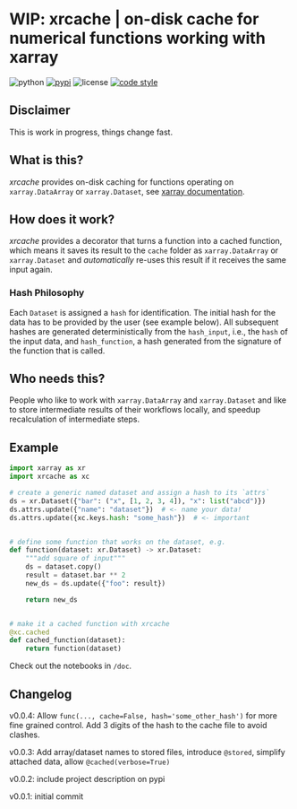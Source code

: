 WIP: xrcache | on-disk cache for numerical functions working with xarray
===

![python](https://img.shields.io/badge/python-3.5--3.8-lightgrey.svg?style=flat)
[![pypi](https://img.shields.io/pypi/v/xrcache.svg?style=flat)](https://pypi.org/project/xrcache/)
![license](https://img.shields.io/pypi/l/xrcache.svg?color=red&style=flat)
[![code style](https://img.shields.io/badge/code%20style-black-202020.svg?style=flat)](https://github.com/ambv/black)

## Disclaimer

This is work in progress, things change fast.

## What is this?

_xrcache_ provides on-disk caching for functions operating on `xarray.DataArray` or `xarray.Dataset`, see [xarray documentation](http://xarray.pydata.org/).

## How does it work?

_xrcache_ provides a decorator that turns a function into a cached function, which means it saves its result to the `cache` folder as `xarray.DataArray` or `xarray.Dataset` and _automatically_ re-uses this result if it receives the same input again.

### Hash Philosophy

Each `Dataset` is assigned a `hash` for identification. The initial hash for the data has to be provided by the user (see example below). All subsequent hashes are generated deterministically from the `hash_input`, i.e., the `hash` of the input data, and `hash_function`, a hash generated from the signature of the function that is called.

## Who needs this?

People who like to work with `xarray.DataArray` and `xarray.Dataset` and like to store intermediate results of their workflows locally, and speedup recalculation of intermediate steps.

## Example

```python
import xarray as xr
import xrcache as xc

# create a generic named dataset and assign a hash to its `attrs`
ds = xr.Dataset({"bar": ("x", [1, 2, 3, 4]), "x": list("abcd")})
ds.attrs.update({"name": "dataset"})  # <- name your data!
ds.attrs.update({xc.keys.hash: "some_hash"})  # <- important


# define some function that works on the dataset, e.g.
def function(dataset: xr.Dataset) -> xr.Dataset:
    """add square of input"""
    ds = dataset.copy()
    result = dataset.bar ** 2
    new_ds = ds.update({"foo": result})

    return new_ds


# make it a cached function with xrcache
@xc.cached
def cached_function(dataset):
    return function(dataset)
```

Check out the notebooks in `/doc`.

## Changelog

v0.0.4: Allow `func(..., cache=False, hash='some_other_hash')` for more fine grained control. Add 3 digits of the hash to the cache file to avoid clashes.

v0.0.3: Add array/dataset names to stored files, introduce `@stored`, simplify attached data, allow `@cached(verbose=True)`

v0.0.2: include project description on pypi

v0.0.1: initial commit
